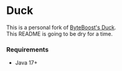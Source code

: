 # Duck
This is a personal fork of [ByteBoost's Duck](https://github.com/Byte-Boost/Duck).
<br> This README is going to be dry for a time.

### Requirements
- Java 17+
